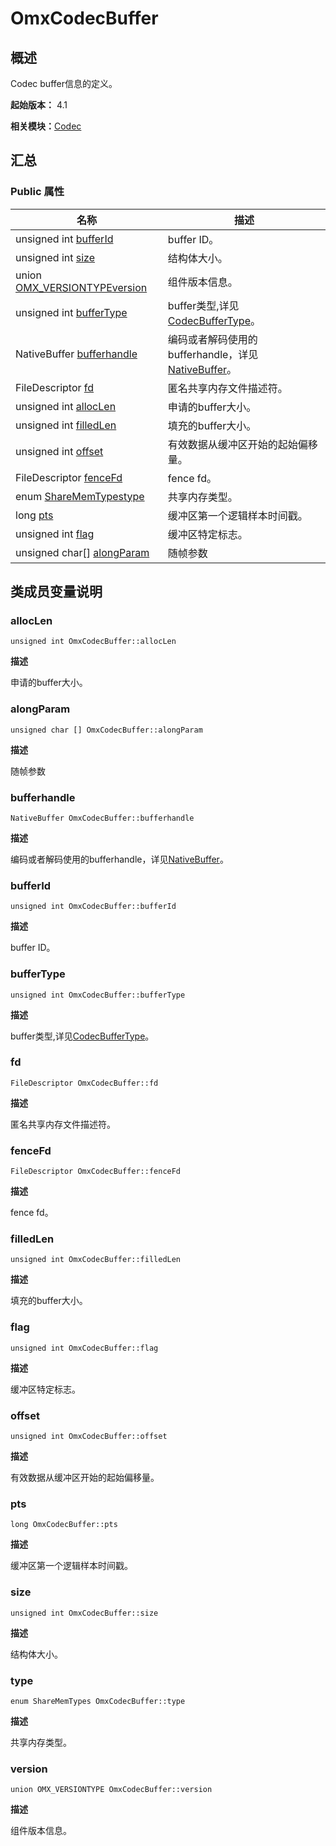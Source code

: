 # OmxCodecBuffer


## 概述

Codec buffer信息的定义。

**起始版本：** 4.1

**相关模块：**[Codec](_codec_v20.md)


## 汇总


### Public 属性

| 名称 | 描述 | 
| -------- | -------- |
| unsigned int [bufferId](#bufferid) | buffer ID。  | 
| unsigned int [size](#size) | 结构体大小。  | 
| union [OMX_VERSIONTYPE](union_o_m_x___v_e_r_s_i_o_n_t_y_p_e_v20.md)[version](#version) | 组件版本信息。  | 
| unsigned int [bufferType](#buffertype) | buffer类型,详见[CodecBufferType](_codec_v20.md#codecbuffertype)。  | 
| NativeBuffer  [bufferhandle](#bufferhandle) | 编码或者解码使用的bufferhandle，详见[NativeBuffer](https://gitee.com/openharmony/drivers_hdf_core/blob/master/interfaces/inner_api/hdi/base/native_buffer.h)。  | 
| FileDescriptor [fd](#fd) | 匿名共享内存文件描述符。  | 
| unsigned int [allocLen](#alloclen) | 申请的buffer大小。  | 
| unsigned int [filledLen](#filledlen) | 填充的buffer大小。  | 
| unsigned int [offset](#offset) | 有效数据从缓冲区开始的起始偏移量。  | 
| FileDescriptor [fenceFd](#fencefd) | fence fd。  | 
| enum [ShareMemTypes](_codec_v20.md#sharememtypes)[type](#type) | 共享内存类型。  | 
| long [pts](#pts) | 缓冲区第一个逻辑样本时间戳。  | 
| unsigned int [flag](#flag) | 缓冲区特定标志。  | 
| unsigned char[] [alongParam](#alongparam) | 随帧参数  | 


## 类成员变量说明


### allocLen

```
unsigned int OmxCodecBuffer::allocLen
```
**描述**

申请的buffer大小。


### alongParam

```
unsigned char [] OmxCodecBuffer::alongParam
```
**描述**

随帧参数


### bufferhandle

```
NativeBuffer OmxCodecBuffer::bufferhandle
```
**描述**

编码或者解码使用的bufferhandle，详见[NativeBuffer](https://gitee.com/openharmony/drivers_hdf_core/blob/master/interfaces/inner_api/hdi/base/native_buffer.h)。


### bufferId

```
unsigned int OmxCodecBuffer::bufferId
```

**描述**

buffer ID。


### bufferType

```
unsigned int OmxCodecBuffer::bufferType
```
**描述**

buffer类型,详见[CodecBufferType](_codec_v20.md#codecbuffertype)。


### fd

```
FileDescriptor OmxCodecBuffer::fd
```
**描述**

匿名共享内存文件描述符。


### fenceFd

```
FileDescriptor OmxCodecBuffer::fenceFd
```
**描述**

fence fd。


### filledLen

```
unsigned int OmxCodecBuffer::filledLen
```
**描述**

填充的buffer大小。


### flag

```
unsigned int OmxCodecBuffer::flag
```
**描述**

缓冲区特定标志。


### offset

```
unsigned int OmxCodecBuffer::offset
```
**描述**

有效数据从缓冲区开始的起始偏移量。


### pts

```
long OmxCodecBuffer::pts
```
**描述**

缓冲区第一个逻辑样本时间戳。


### size

```
unsigned int OmxCodecBuffer::size
```
**描述**

结构体大小。


### type

```
enum ShareMemTypes OmxCodecBuffer::type
```
**描述**

共享内存类型。


### version

```
union OMX_VERSIONTYPE OmxCodecBuffer::version
```
**描述**

组件版本信息。
